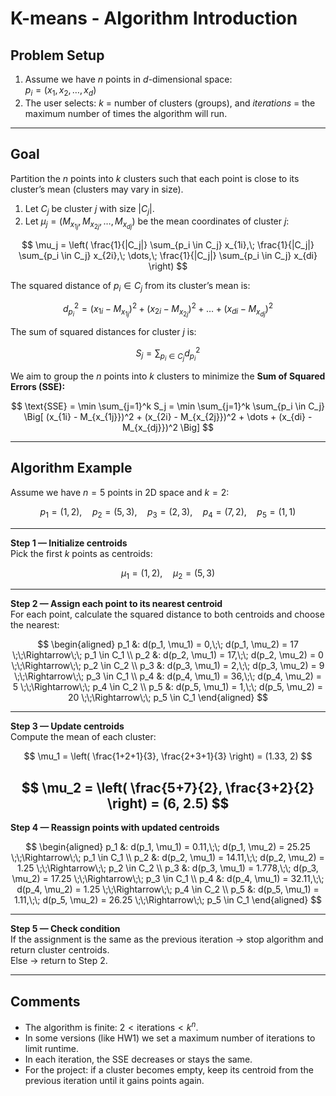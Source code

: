 # K-means - Algorithm Introduction

## Problem Setup

1. Assume we have $n$ points in $d$-dimensional space:  
   $p_i = (x_1, x_2, \dots, x_d)$  
2. The user selects: $k$ = number of clusters (groups), and *iterations* = the maximum number of times the algorithm will run.

---

## Goal

Partition the $n$ points into $k$ clusters such that each point is close to its cluster’s mean (clusters may vary in size).

1. Let $C_j$ be cluster $j$ with size $|C_j|$.  
2. Let $\mu_j = (M_{x_{1j}}, M_{x_{2j}}, \dots, M_{x_{dj}})$ be the mean coordinates of cluster $j$:

$$
\mu_j =
\left(
\frac{1}{|C_j|} \sum_{p_i \in C_j} x_{1i},\;
\frac{1}{|C_j|} \sum_{p_i \in C_j} x_{2i},\;
\dots,\;
\frac{1}{|C_j|} \sum_{p_i \in C_j} x_{di}
\right)
$$

The squared distance of $p_i \in C_j$ from its cluster’s mean is:

$$
d_{p_i}^2 = (x_{1i} - M_{x_{1j}})^2 + (x_{2i} - M_{x_{2j}})^2 + \dots + (x_{di} - M_{x_{dj}})^2
$$

The sum of squared distances for cluster $j$ is:

$$
S_j = \sum_{p_i \in C_j} d_{p_i}^2
$$

We aim to group the $n$ points into $k$ clusters to minimize the **Sum of Squared Errors (SSE):**

$$
\text{SSE} = \min \sum_{j=1}^k S_j
= \min \sum_{j=1}^k \sum_{p_i \in C_j} \Big[ (x_{1i} - M_{x_{1j}})^2 + (x_{2i} - M_{x_{2j}})^2 + \dots + (x_{di} - M_{x_{dj}})^2 \Big]
$$

---

## Algorithm Example

Assume we have $n = 5$ points in 2D space and $k = 2$:

$$
p_1 = (1, 2),\quad p_2 = (5, 3),\quad p_3 = (2, 3),\quad p_4 = (7, 2),\quad p_5 = (1, 1)
$$

---

**Step 1 — Initialize centroids**  
Pick the first $k$ points as centroids:

$$
\mu_1 = (1, 2),\quad \mu_2 = (5, 3)
$$

---

**Step 2 — Assign each point to its nearest centroid**  
For each point, calculate the squared distance to both centroids and choose the nearest:

$$
\begin{aligned}
p_1 &: d(p_1, \mu_1) = 0,\;\; d(p_1, \mu_2) = 17 \;\;\Rightarrow\;\; p_1 \in C_1 \\
p_2 &: d(p_2, \mu_1) = 17,\;\; d(p_2, \mu_2) = 0 \;\;\Rightarrow\;\; p_2 \in C_2 \\
p_3 &: d(p_3, \mu_1) = 2,\;\; d(p_3, \mu_2) = 9 \;\;\Rightarrow\;\; p_3 \in C_1 \\
p_4 &: d(p_4, \mu_1) = 36,\;\; d(p_4, \mu_2) = 5 \;\;\Rightarrow\;\; p_4 \in C_2 \\
p_5 &: d(p_5, \mu_1) = 1,\;\; d(p_5, \mu_2) = 20 \;\;\Rightarrow\;\; p_5 \in C_1
\end{aligned}
$$

---

**Step 3 — Update centroids**  
Compute the mean of each cluster:

$$
\mu_1 = \left( \frac{1+2+1}{3}, \frac{2+3+1}{3} \right) = (1.33, 2)
$$

$$
\mu_2 = \left( \frac{5+7}{2}, \frac{3+2}{2} \right) = (6, 2.5)
$$
---

**Step 4 — Reassign points with updated centroids**

$$
\begin{aligned}
p_1 &: d(p_1, \mu_1) = 0.11,\;\; d(p_1, \mu_2) = 25.25 \;\;\Rightarrow\;\; p_1 \in C_1 \\
p_2 &: d(p_2, \mu_1) = 14.11,\;\; d(p_2, \mu_2) = 1.25 \;\;\Rightarrow\;\; p_2 \in C_2 \\
p_3 &: d(p_3, \mu_1) = 1.778,\;\; d(p_3, \mu_2) = 17.25 \;\;\Rightarrow\;\; p_3 \in C_1 \\
p_4 &: d(p_4, \mu_1) = 32.11,\;\; d(p_4, \mu_2) = 1.25 \;\;\Rightarrow\;\; p_4 \in C_2 \\
p_5 &: d(p_5, \mu_1) = 1.11,\;\; d(p_5, \mu_2) = 26.25 \;\;\Rightarrow\;\; p_5 \in C_1
\end{aligned}
$$

---

**Step 5 — Check condition**  
If the assignment is the same as the previous iteration → stop algorithm and return cluster centroids.  
Else → return to Step 2.

---

## Comments

- The algorithm is finite: $2 < \text{iterations} < k^n$.  
- In some versions (like HW1) we set a maximum number of iterations to limit runtime.  
- In each iteration, the SSE decreases or stays the same.  
- For the project: if a cluster becomes empty, keep its centroid from the previous iteration until it gains points again.
